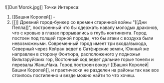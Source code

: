 ![[Dun'Morok.jpg]]
Точки Интереса:
1. [[Башня Королей]] -
2. [[]]
Древний город-бункер со времен старинной войны "[[Дни Пепла]]", построенный что бы сдержать навалу молодых драконов, что с кровью в глазах прорывались в глубь континента. Город постоен под толщей горной породы, что бы атаки с воздуха были невозможными. Современный город имеет три входа/выхода, Северный через Кейран ведет в Сатфирские земли, Южный же направлен в сторону Фонтюра, расположеного у подножья Вильтаруйских гор, Восточный ход ведет дальние горые тонели и перевалы ЖаншЧака. Город построен вокруг [[Башня Королей|Башни Королей]], и практически не разделен на районы так как все стоилось постипенно и везде можно найти то что хочеш.
